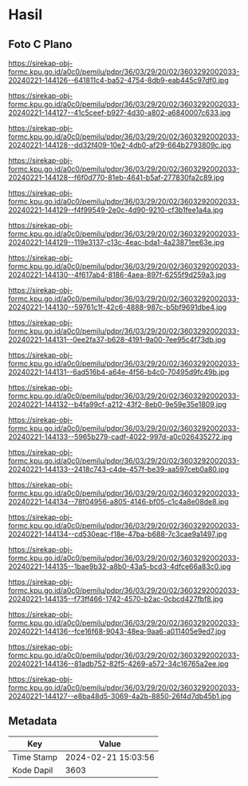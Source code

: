 # Hasil

## Foto C Plano

https://sirekap-obj-formc.kpu.go.id/a0c0/pemilu/pdpr/36/03/29/20/02/3603292002033-20240221-144126--641811c4-ba52-4754-8db9-eab445c97df0.jpg

https://sirekap-obj-formc.kpu.go.id/a0c0/pemilu/pdpr/36/03/29/20/02/3603292002033-20240221-144127--41c5ceef-b927-4d30-a802-a6840007c633.jpg

https://sirekap-obj-formc.kpu.go.id/a0c0/pemilu/pdpr/36/03/29/20/02/3603292002033-20240221-144128--dd32f409-10e2-4db0-af29-664b2793809c.jpg

https://sirekap-obj-formc.kpu.go.id/a0c0/pemilu/pdpr/36/03/29/20/02/3603292002033-20240221-144128--f6f0d770-81eb-4641-b5af-277830fa2c89.jpg

https://sirekap-obj-formc.kpu.go.id/a0c0/pemilu/pdpr/36/03/29/20/02/3603292002033-20240221-144129--f4f99549-2e0c-4d90-9210-cf3b1fee1a4a.jpg

https://sirekap-obj-formc.kpu.go.id/a0c0/pemilu/pdpr/36/03/29/20/02/3603292002033-20240221-144129--119e3137-c13c-4eac-bda1-4a23871ee63e.jpg

https://sirekap-obj-formc.kpu.go.id/a0c0/pemilu/pdpr/36/03/29/20/02/3603292002033-20240221-144130--4f617ab4-8186-4aea-897f-6255f9d259a3.jpg

https://sirekap-obj-formc.kpu.go.id/a0c0/pemilu/pdpr/36/03/29/20/02/3603292002033-20240221-144130--59761c1f-42c6-4888-987c-b5bf9691dbe4.jpg

https://sirekap-obj-formc.kpu.go.id/a0c0/pemilu/pdpr/36/03/29/20/02/3603292002033-20240221-144131--0ee2fa37-b628-4191-9a00-7ee95c4f73db.jpg

https://sirekap-obj-formc.kpu.go.id/a0c0/pemilu/pdpr/36/03/29/20/02/3603292002033-20240221-144131--6ad516b4-a64e-4f56-b4c0-70495d9fc49b.jpg

https://sirekap-obj-formc.kpu.go.id/a0c0/pemilu/pdpr/36/03/29/20/02/3603292002033-20240221-144132--b4fa99cf-a212-43f2-8eb0-9e59e35e1809.jpg

https://sirekap-obj-formc.kpu.go.id/a0c0/pemilu/pdpr/36/03/29/20/02/3603292002033-20240221-144133--5965b279-cadf-4022-997d-a0c026435272.jpg

https://sirekap-obj-formc.kpu.go.id/a0c0/pemilu/pdpr/36/03/29/20/02/3603292002033-20240221-144133--2418c743-c4de-457f-be39-aa597ceb0a80.jpg

https://sirekap-obj-formc.kpu.go.id/a0c0/pemilu/pdpr/36/03/29/20/02/3603292002033-20240221-144134--78f04956-a805-4146-bf05-c1c4a8e08de8.jpg

https://sirekap-obj-formc.kpu.go.id/a0c0/pemilu/pdpr/36/03/29/20/02/3603292002033-20240221-144134--cd530eac-f18e-47ba-b688-7c3cae9a1497.jpg

https://sirekap-obj-formc.kpu.go.id/a0c0/pemilu/pdpr/36/03/29/20/02/3603292002033-20240221-144135--1bae9b32-a8b0-43a5-bcd3-4dfce66a83c0.jpg

https://sirekap-obj-formc.kpu.go.id/a0c0/pemilu/pdpr/36/03/29/20/02/3603292002033-20240221-144135--f73ff466-1742-4570-b2ac-0cbcd427fbf8.jpg

https://sirekap-obj-formc.kpu.go.id/a0c0/pemilu/pdpr/36/03/29/20/02/3603292002033-20240221-144136--fce16f68-9043-48ea-9aa6-a011405e9ed7.jpg

https://sirekap-obj-formc.kpu.go.id/a0c0/pemilu/pdpr/36/03/29/20/02/3603292002033-20240221-144136--81adb752-82f5-4269-a572-34c16765a2ee.jpg

https://sirekap-obj-formc.kpu.go.id/a0c0/pemilu/pdpr/36/03/29/20/02/3603292002033-20240221-144127--e8ba48d5-3069-4a2b-8850-26f4d7db45b1.jpg


## Metadata

| Key        | Value               |
| ---------- | ------------------- |
| Time Stamp | 2024-02-21 15:03:56 |
| Kode Dapil | 3603                |



